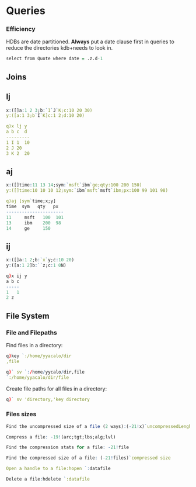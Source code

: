 # Queries

### Efficiency

HDBs are date partitioned.
**Always** put a date clause first in queries to reduce the directories kdb+needs to look in.

```q
select from Quote where date = .z.d-1
```
## Joins

## lj
```q
x:([]a:1 2 3;b:`I`J`K;c:10 20 30)
y:([a:1 3;b`I`K]c:1 2;d:10 20)

q)x lj y
a b c  d
---------
1 I 1  10
2 J 20
3 K 2  20
```
## aj 
```q
x:([]time:11 13 14;sym:`msft`ibm`ge;qty:100 200 150)
y:([]time:10 10 10 12;sym:`ibm`msft`msft`ibm;px:100 99 101 98)

q)aj [sym`time;x;y]
time  sym   qty   px 
----------------------
11     msft   100  101
13     ibm    200  98
14     ge     150
```
## ij
```q
x:([]a:1 2;b:`x`y;c:10 20)
y:([a:1 2]b:``z;c:1 0N)

q)x ij y 
a b c
-----
1   1
2 z
```
## File System

### File and Filepaths

Find files in a directory:
```q
q)key `:/home/yyacalo/dir
,file
```
```q
q)` sv `:/home/yycalo/dir,file
`:/home/yyacalo/dir/file
```
Create file paths for all files in a directory:
```q
q)` sv 'directory,'key directory
```
### Files sizes
```q
Find the uncompressed size of a file (2 ways):(-21!x)`uncompressedLenght;hcount `:file

Compress a file: -19!(arc;tgt;lbs;alg;lvl)

Find the compression stats for a file: -21!file

Find the compressed size of a file: (-21!files)`compressed size

Open a handle to a file:hopen `:datafile

Delete a file:hdelete `:datafile
```
